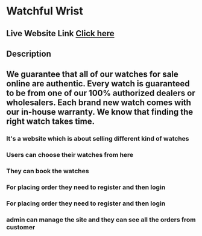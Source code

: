 # Watchful Wrist

## Live Website Link [Click here](https://watchfulwrist2.web.app/)

## Description

## We guarantee that all of our watches for sale online are authentic. Every watch is guaranteed to be from one of our 100% authorized dealers or wholesalers. Each brand new watch comes with our in-house warranty. We know that finding the right watch takes time.

### It's a website which is about selling different kind of watches

### Users can choose their watches from here

### They can book the watches

### For placing order they need to register and then login

### For placing order they need to register and then login

### admin can manage the site and they can see all the orders from customer
